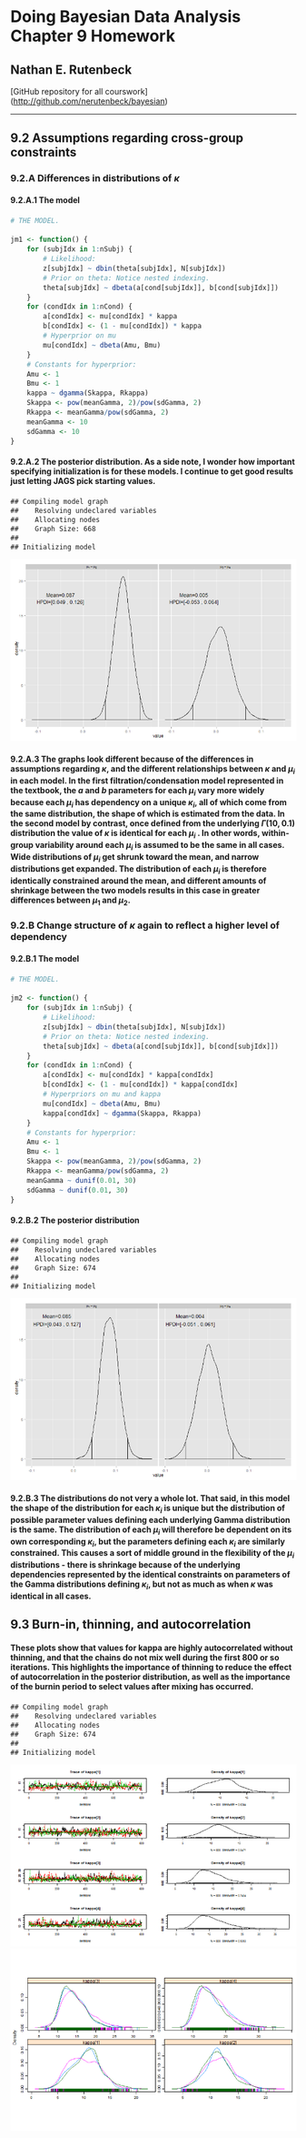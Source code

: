 Doing Bayesian Data Analysis
Chapter 9 Homework
========================================================

## Nathan E. Rutenbeck

[GitHub repository for all courswork] (http://github.com/nerutenbeck/bayesian)

--------------------------------------------------------




## 9.2 Assumptions regarding cross-group constraints

### 9.2.A Differences in distributions of $\kappa$

#### 9.2.A.1 The model


```r
# THE MODEL.

jm1 <- function() {
    for (subjIdx in 1:nSubj) {
        # Likelihood:
        z[subjIdx] ~ dbin(theta[subjIdx], N[subjIdx])
        # Prior on theta: Notice nested indexing.
        theta[subjIdx] ~ dbeta(a[cond[subjIdx]], b[cond[subjIdx]])
    }
    for (condIdx in 1:nCond) {
        a[condIdx] <- mu[condIdx] * kappa
        b[condIdx] <- (1 - mu[condIdx]) * kappa
        # Hyperprior on mu
        mu[condIdx] ~ dbeta(Amu, Bmu)
    }
    # Constants for hyperprior:
    Amu <- 1
    Bmu <- 1
    kappa ~ dgamma(Skappa, Rkappa)
    Skappa <- pow(meanGamma, 2)/pow(sdGamma, 2)
    Rkappa <- meanGamma/pow(sdGamma, 2)
    meanGamma <- 10
    sdGamma <- 10
}
```


#### 9.2.A.2 The posterior distribution. As a side note, I wonder how important specifying initialization is for these models. I continue to get good results just letting JAGS pick starting values.


```
## Compiling model graph
##    Resolving undeclared variables
##    Allocating nodes
##    Graph Size: 668
## 
## Initializing model
```

![plot of chunk fit1](figure/fit1.png) 



#### 9.2.A.3 The graphs look different because of the differences in assumptions regarding $\kappa$, and the different relationships between $\kappa$ and $\mu_i$ in each model. In the first filtration/condensation model represented in the textbook, the $a$ and $b$ parameters for each $\mu_i$ vary more widely because each $\mu_i$ has dependency on a unique $\kappa_i$\, all of which come from the same distribution, the shape of which is estimated from the data. In the second model by contrast, once defined from the underlying $\Gamma (10,0.1)$ distribution the value of $\kappa$ is identical for each $\mu_i$ . In other words, within-group variability around each $\mu_i$ is assumed to be the same in all cases. Wide distributions of $\mu_i$ get shrunk toward the mean, and narrow distributions get expanded. The distribution of each $\mu_i$ is therefore identically constrained around the mean, and different amounts of shrinkage between the two models results in this case in greater differences between $\mu_1$ and $\mu_2$.

### 9.2.B Change structure of $\kappa$ again to reflect a higher level of dependency

#### 9.2.B.1 The model


```r
# THE MODEL.

jm2 <- function() {
    for (subjIdx in 1:nSubj) {
        # Likelihood:
        z[subjIdx] ~ dbin(theta[subjIdx], N[subjIdx])
        # Prior on theta: Notice nested indexing.
        theta[subjIdx] ~ dbeta(a[cond[subjIdx]], b[cond[subjIdx]])
    }
    for (condIdx in 1:nCond) {
        a[condIdx] <- mu[condIdx] * kappa[condIdx]
        b[condIdx] <- (1 - mu[condIdx]) * kappa[condIdx]
        # Hyperpriors on mu and kappa
        mu[condIdx] ~ dbeta(Amu, Bmu)
        kappa[condIdx] ~ dgamma(Skappa, Rkappa)
    }
    # Constants for hyperprior:
    Amu <- 1
    Bmu <- 1
    Skappa <- pow(meanGamma, 2)/pow(sdGamma, 2)
    Rkappa <- meanGamma/pow(sdGamma, 2)
    meanGamma ~ dunif(0.01, 30)
    sdGamma ~ dunif(0.01, 30)
}
```



#### 9.2.B.2 The posterior distribution


```
## Compiling model graph
##    Resolving undeclared variables
##    Allocating nodes
##    Graph Size: 674
## 
## Initializing model
```

![plot of chunk fit2](figure/fit2.png) 


#### 9.2.B.3 The distributions do not very a whole lot. That said, in this model the shape of the distribution for each $\kappa_i$ is unique but the distribution of possible parameter values defining each underlying Gamma distribution is the same. The distribution of each $\mu_i$ will therefore be dependent on its own corresponding $\kappa_i$, but the parameters defining each $\kappa_i$ are similarly constrained. This causes a sort of middle ground in the flexibility of the $\mu_i$ distributions - there is shrinkage because of the underlying dependencies represented by the identical constraints on parameters of the Gamma distributions defining $\kappa_i$, but not as much as when $\kappa$ was identical in all cases.

## 9.3 Burn-in, thinning, and autocorrelation

#### These plots show that values for kappa are highly autocorrelated without thinning, and that the chains do not mix well during the first 800 or so iterations. This highlights the importance of thinning to reduce the effect of autocorrelation in the posterior distribution, as well as the importance of the burnin period to select values after mixing has occurred.


```
## Compiling model graph
##    Resolving undeclared variables
##    Allocating nodes
##    Graph Size: 674
## 
## Initializing model
```

![plot of chunk m3](figure/m31.png) ![plot of chunk m3](figure/m32.png) 


